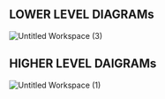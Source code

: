 ## LOWER LEVEL DIAGRAMs

![Untitled Workspace (3)](https://user-images.githubusercontent.com/98890597/157909134-eec322ec-defe-4610-ac8f-96f27f6a9aaf.png)


## HIGHER LEVEL DAIGRAMs

![Untitled Workspace (1)](https://user-images.githubusercontent.com/98890597/157895793-0bd62697-36ac-4a47-8d9e-4792f7fdc77e.png)

